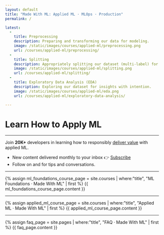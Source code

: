 ```yaml
---
layout: default
title: "Made With ML: Applied ML · MLOps · Production"
permalink: /

latest:
  -
    title: Preprocessing
    description: Preparing and transforming our data for modeling.
    image: /static/images/courses/applied-ml/preprocessing.png
    url: /courses/applied-ml/preprocessing/
  -
    title: Splitting
    description: Appropriately splitting our dataset (multi-label) for training, validation and testing.
    image: /static/images/courses/applied-ml/splitting.png
    url: /courses/applied-ml/splitting/
  -
    title: Exploratory Data Analysis (EDA)
    description: Exploring our dataset for insights with intention.
    image: /static/images/courses/applied-ml/eda.png
    url: /courses/applied-ml/exploratory-data-analysis/

---
```


<h1 class="page-title">Learn How to Apply ML</h1>
<hr class="mt-0">
<span class="post-date">Join <b>20K+</b> developers in learning how to responsibly
<a href="{% link _pages/about.md %}">deliver value</a> with applied ML.

- New content delivered monthly to your inbox 👉
<a class="btn btn-sm btn-primary ai-btn-purple-gradient ml-1" href="{% link _pages/subscribe.md %}"><i class="fas fa-envelope mr-2"></i>Subscribe</a>
- Follow on <a href="https://twitter.com/GokuMohandas" target="_blank"><i class="fab fa-twitter ai-color-info"></i></a> and <a href="https://www.linkedin.com/in/goku" target="_blank"><i class="fab fa-linkedin ai-color-primary"></i></a> for tips and conversations.

<hr>

{% assign ml_foundations_course_page = site.courses | where:"title", "ML Foundations · Made With ML" | first %}
{{ ml_foundations_course_page.content }}

<hr>

{% assign applied_ml_course_page = site.courses | where:"title", "Applied ML · Made With ML" | first %}
{{ applied_ml_course_page.content }}

<hr>

{% assign faq_page = site.pages | where:"title", "FAQ · Made With ML" | first %}
{{ faq_page.content }}

<!-- <div class="row">
  <div class="col-md-6">
<blockquote class="twitter-tweet"><p lang="en" dir="ltr">🔥 Putting ML in Production! We&#39;re going to publicly develop <a href="https://twitter.com/madewithml?ref_src=twsrc%5Etfw">@madewithml</a>&#39;s first ML service. Here is the broad curriculum: <br><br>- 📦 Product<br>- 🔢 Data<br>- 🤖 Modeling<br>- 📝 Scripting<br>- 🛠 API<br>- 🚀 Production<br><br>More details (lessons, task, etc.) here: <a href="https://t.co/xmMm9XGK9j">https://t.co/xmMm9XGK9j</a><br><br>Thread 👇 <a href="https://t.co/T0uLPb2QbR">pic.twitter.com/T0uLPb2QbR</a></p>&mdash; Goku Mohandas (@GokuMohandas) <a href="https://twitter.com/GokuMohandas/status/1315990996849627136?ref_src=twsrc%5Etfw">October 13, 2020</a></blockquote> <script async src="https://platform.twitter.com/widgets.js" charset="utf-8"></script>
  </div>
</div> -->

<!-- <h2 class="page-title mb-4">Latest</h2>
<div class="card-deck">
  {% for item in page.latest %}
    <div class="card ai-card">
      <a href="{{ item.url | absolute_url }}">
        <img class="card-img-top" src="{{ item.image }}" alt="Card image cap">
      </a>
      <div class="card-body">
        <a href="{{ item.url | absolute_url }}">
          <h5 class="card-title mb-2" style="font-size: 0.95rem;">{{ item.title }}</h5>
        </a>
        <p class="card-text" style="font-size: 0.85rem !important;">{{ item.description }}</p>
      </div>
    </div>
  {% endfor %}
</div>

<hr>

{% assign courses_page = site.courses | where:"title", "Courses" | first %}
<h2 class="page-title mb-4">{{ courses_page.title }}</h2>
{{ courses_page.content }} -->

